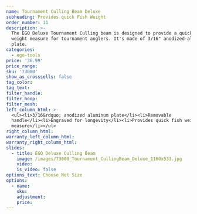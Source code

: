 ```yaml
---
name: Tournament Culling Beam Deluxe
subheading: Provides quick Fish Weight
order_number: 11
description: >-
  The EGO Deluxe Tournament Culling beam is designed to provide a quick fish
  weight measure for tournament anglers. It's made of 3/16" anodized-aluminum
  plate.
categories:
  - ego-tools
price: '36.99'
price_range:
sku: '73000'
show_as_crosssells: false
tag_color:
tag_text:
filter_handle:
filter_hoop:
filter_mesh:
left_column_html: >-
  <ul><li>3/16&rdquo; anodized aluminum plate</li><li>Removable
  handle</li><li>Engraved for longevity</li><li>Provides quick fish weight
  measure</li></ul>
right_column_html:
warranty_left_column_html:
warranty_right_column_html:
slides:
  - title: EGO Deluxe Culling Beam
    image: /images/73000_Tournament_CullingBeam_Deluxe_1160x533.jpg
    video:
    is_video: false
options_text: Choose Net Size
options:
  - name:
    sku:
    adjustment:
    price:
---
```

